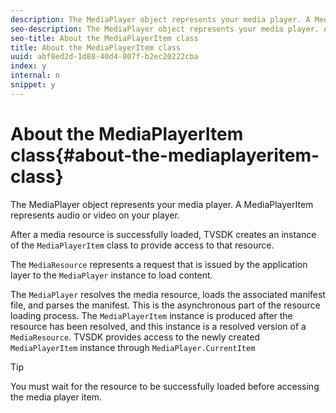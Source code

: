 ```yaml
---
description: The MediaPlayer object represents your media player. A MediaPlayerItem represents audio or video on your player.
seo-description: The MediaPlayer object represents your media player. A MediaPlayerItem represents audio or video on your player.
seo-title: About the MediaPlayerItem class
title: About the MediaPlayerItem class
uuid: abf8ed2d-1d88-40d4-807f-b2ec20222cba
index: y
internal: n
snippet: y
---
```


# About the MediaPlayerItem class{#about-the-mediaplayeritem-class}

The MediaPlayer object represents your media player. A MediaPlayerItem represents audio or video on your player.

After a media resource is successfully loaded, TVSDK creates an instance of the `MediaPlayerItem` class to provide access to that resource.

The `MediaResource` represents a request that is issued by the application layer to the `MediaPlayer` instance to load content.

The `MediaPlayer` resolves the media resource, loads the associated manifest file, and parses the manifest. This is the asynchronous part of the resource loading process. The `MediaPlayerItem` instance is produced after the resource has been resolved, and this instance is a resolved version of a `MediaResource`. TVSDK provides access to the newly created `MediaPlayerItem` instance through `MediaPlayer.CurrentItem`

>[!TIP]
>
>You must wait for the resource to be successfully loaded before accessing the media player item.

